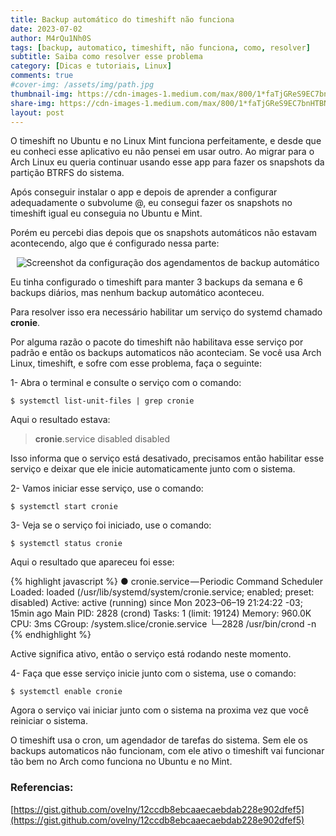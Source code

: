 ```yaml
---
title: Backup automático do timeshift não funciona
date: 2023-07-02
author: M4rQu1Nh0S
tags: [backup, automatico, timeshift, não funciona, como, resolver]
subtitle: Saiba como resolver esse problema
category: [Dicas e tutoriais, Linux]
comments: true
#cover-img: /assets/img/path.jpg
thumbnail-img: https://cdn-images-1.medium.com/max/800/1*faTjGReS9EC7bnHTBNlmsA.png
share-img: https://cdn-images-1.medium.com/max/800/1*faTjGReS9EC7bnHTBNlmsA.png
layout: post
---
```


O timeshift no Ubuntu e no Linux Mint funciona perfeitamente, e desde que eu conheci esse aplicativo eu não pensei em usar outro. Ao migrar para o Arch Linux eu queria continuar usando esse app para fazer os snapshots da partição BTRFS do sistema.

Após conseguir instalar o app e depois de aprender a configurar adequadamente o subvolume @, eu consegui fazer os snapshots no timeshift igual eu conseguia no Ubuntu e Mint.

Porém eu percebi dias depois que os snapshots automáticos não estavam acontecendo, algo que é configurado nessa parte:

<p align='center'><img alt='Screenshot da configuração dos agendamentos de backup automático' src="https://cdn-images-1.medium.com/max/800/1*faTjGReS9EC7bnHTBNlmsA.png"/></p>

Eu tinha configurado o timeshift para manter 3 backups da semana e 6 backups diários, mas nenhum backup automático aconteceu.

Para resolver isso era necessário habilitar um serviço do systemd chamado **cronie**.

Por alguma razão o pacote do timeshift não habilitava esse serviço por padrão e então os backups automaticos não aconteciam. Se você usa Arch Linux, timeshift, e sofre com esse problema, faça o seguinte:

1- Abra o terminal e consulte o serviço com o comando:

    $ systemctl list-unit-files | grep cronie

Aqui o resultado estava:

> **cronie**.service disabled disabled

Isso informa que o serviço está desativado, precisamos então habilitar esse serviço e deixar que ele inicie automaticamente junto com o sistema.

2- Vamos iniciar esse serviço, use o comando:

    $ systemctl start cronie

3- Veja se o serviço foi iniciado, use o comando:

    $ systemctl status cronie

Aqui o resultado que apareceu foi esse:

{% highlight javascript %}
● cronie.service — Periodic Command Scheduler
 Loaded: loaded (/usr/lib/systemd/system/cronie.service; enabled; preset: disabled)
 Active: active (running) since Mon 2023–06–19 21:24:22 -03; 15min ago
 Main PID: 2828 (crond)
 Tasks: 1 (limit: 19124)
 Memory: 960.0K
 CPU: 3ms
 CGroup: /system.slice/cronie.service
 └─2828 /usr/bin/crond -n
{% endhighlight %}

Active significa ativo, então o serviço está rodando neste momento.

4- Faça que esse serviço inicie junto com o sistema, use o comando:

    $ systemctl enable cronie

Agora o serviço vai iniciar junto com o sistema na proxima vez que você reiniciar o sistema.

O timeshift usa o cron, um agendador de tarefas do sistema. Sem ele os backups automaticos não funcionam, com ele ativo o timeshift vai funcionar tão bem no Arch como funciona no Ubuntu e no Mint.

### Referencias:
[https://gist.github.com/ovelny/12ccdb8ebcaaecaebdab228e902dfef5](https://gist.github.com/ovelny/12ccdb8ebcaaecaebdab228e902dfef5)

